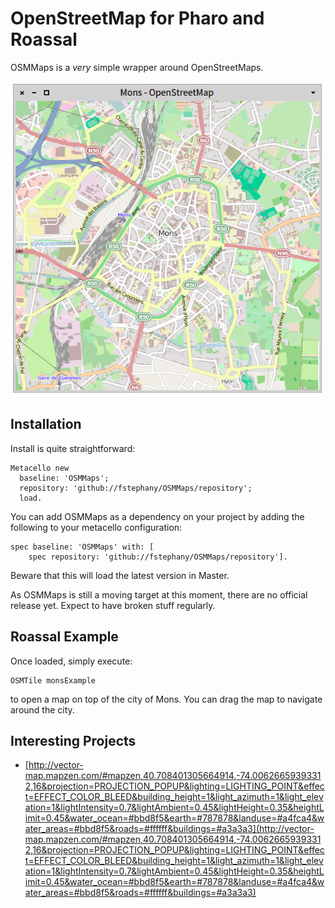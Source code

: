 # OpenStreetMap for Pharo and Roassal

OSMMaps is a *very* simple wrapper around OpenStreetMaps.

![map opened on the city of Mons, Belgium](/screenshot.png "City of Mons")


## Installation

Install is quite straightforward:

    Metacello new
      baseline: 'OSMMaps';
      repository: 'github://fstephany/OSMMaps/repository';
      load.

You can add OSMMaps as a dependency on your project by adding the following
to your metacello configuration:

    spec baseline: 'OSMMaps' with: [
        spec repository: 'github://fstephany/OSMMaps/repository'].

Beware that this will load the latest version in Master.

As OSMMaps is still a moving target at this moment, there are no official
release yet. Expect to have broken stuff regularly.

## Roassal Example

Once loaded, simply execute:

    OSMTile monsExample

to open a map on top of the city of Mons. You can drag the map to navigate
around the city.


## Interesting Projects

* [http://vector-map.mapzen.com/#mapzen,40.708401305664914,-74.00626659393312,16&projection=PROJECTION_POPUP&lighting=LIGHTING_POINT&effect=EFFECT_COLOR_BLEED&building_height=1&light_azimuth=1&light_elevation=1&lightIntensity=0.7&lightAmbient=0.45&lightHeight=0.35&heightLimit=0.45&water_ocean=#bbd8f5&earth=#787878&landuse=#a4fca4&water_areas=#bbd8f5&roads=#ffffff&buildings=#a3a3a3](http://vector-map.mapzen.com/#mapzen,40.708401305664914,-74.00626659393312,16&projection=PROJECTION_POPUP&lighting=LIGHTING_POINT&effect=EFFECT_COLOR_BLEED&building_height=1&light_azimuth=1&light_elevation=1&lightIntensity=0.7&lightAmbient=0.45&lightHeight=0.35&heightLimit=0.45&water_ocean=#bbd8f5&earth=#787878&landuse=#a4fca4&water_areas=#bbd8f5&roads=#ffffff&buildings=#a3a3a3)
